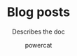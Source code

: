 ---
layout: forward
target: https://aka.ms/PowerPlatformStories
title: Blog posts
subtitle: Describes the doc
tags: [features]
author: powercat
---